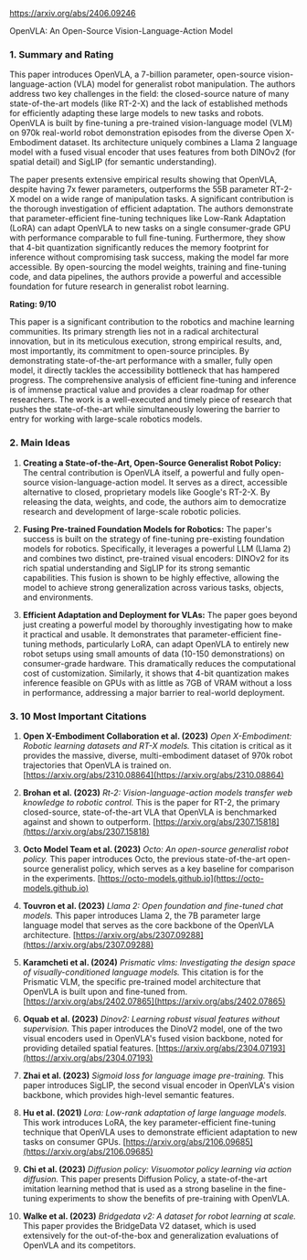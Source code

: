 https://arxiv.org/abs/2406.09246

OpenVLA: An Open-Source Vision-Language-Action Model

### 1. Summary and Rating

This paper introduces OpenVLA, a 7-billion parameter, open-source vision-language-action (VLA) model for generalist robot manipulation. The authors address two key challenges in the field: the closed-source nature of many state-of-the-art models (like RT-2-X) and the lack of established methods for efficiently adapting these large models to new tasks and robots. OpenVLA is built by fine-tuning a pre-trained vision-language model (VLM) on 970k real-world robot demonstration episodes from the diverse Open X-Embodiment dataset. Its architecture uniquely combines a Llama 2 language model with a fused visual encoder that uses features from both DINOv2 (for spatial detail) and SigLIP (for semantic understanding).

The paper presents extensive empirical results showing that OpenVLA, despite having 7x fewer parameters, outperforms the 55B parameter RT-2-X model on a wide range of manipulation tasks. A significant contribution is the thorough investigation of efficient adaptation. The authors demonstrate that parameter-efficient fine-tuning techniques like Low-Rank Adaptation (LoRA) can adapt OpenVLA to new tasks on a single consumer-grade GPU with performance comparable to full fine-tuning. Furthermore, they show that 4-bit quantization significantly reduces the memory footprint for inference without compromising task success, making the model far more accessible. By open-sourcing the model weights, training and fine-tuning code, and data pipelines, the authors provide a powerful and accessible foundation for future research in generalist robot learning.

**Rating: 9/10**

This paper is a significant contribution to the robotics and machine learning communities. Its primary strength lies not in a radical architectural innovation, but in its meticulous execution, strong empirical results, and, most importantly, its commitment to open-source principles. By demonstrating state-of-the-art performance with a smaller, fully open model, it directly tackles the accessibility bottleneck that has hampered progress. The comprehensive analysis of efficient fine-tuning and inference is of immense practical value and provides a clear roadmap for other researchers. The work is a well-executed and timely piece of research that pushes the state-of-the-art while simultaneously lowering the barrier to entry for working with large-scale robotics models.

### 2. Main Ideas

1.  **Creating a State-of-the-Art, Open-Source Generalist Robot Policy:** The central contribution is OpenVLA itself, a powerful and fully open-source vision-language-action model. It serves as a direct, accessible alternative to closed, proprietary models like Google's RT-2-X. By releasing the data, weights, and code, the authors aim to democratize research and development of large-scale robotic policies.

2.  **Fusing Pre-trained Foundation Models for Robotics:** The paper's success is built on the strategy of fine-tuning pre-existing foundation models for robotics. Specifically, it leverages a powerful LLM (Llama 2) and combines two distinct, pre-trained visual encoders: DINOv2 for its rich spatial understanding and SigLIP for its strong semantic capabilities. This fusion is shown to be highly effective, allowing the model to achieve strong generalization across various tasks, objects, and environments.

3.  **Efficient Adaptation and Deployment for VLAs:** The paper goes beyond just creating a powerful model by thoroughly investigating how to make it practical and usable. It demonstrates that parameter-efficient fine-tuning methods, particularly LoRA, can adapt OpenVLA to entirely new robot setups using small amounts of data (10-150 demonstrations) on consumer-grade hardware. This dramatically reduces the computational cost of customization. Similarly, it shows that 4-bit quantization makes inference feasible on GPUs with as little as 7GB of VRAM without a loss in performance, addressing a major barrier to real-world deployment.

### 3. 10 Most Important Citations

1.  **Open X-Embodiment Collaboration et al. (2023)** *Open X-Embodiment: Robotic learning datasets and RT-X models.*
    This citation is critical as it provides the massive, diverse, multi-embodiment dataset of 970k robot trajectories that OpenVLA is trained on.
    [https://arxiv.org/abs/2310.08864](https://arxiv.org/abs/2310.08864)

2.  **Brohan et al. (2023)** *Rt-2: Vision-language-action models transfer web knowledge to robotic control.*
    This is the paper for RT-2, the primary closed-source, state-of-the-art VLA that OpenVLA is benchmarked against and shown to outperform.
    [https://arxiv.org/abs/2307.15818](https://arxiv.org/abs/2307.15818)

3.  **Octo Model Team et al. (2023)** *Octo: An open-source generalist robot policy.*
    This paper introduces Octo, the previous state-of-the-art open-source generalist policy, which serves as a key baseline for comparison in the experiments.
    [https://octo-models.github.io](https://octo-models.github.io)

4.  **Touvron et al. (2023)** *Llama 2: Open foundation and fine-tuned chat models.*
    This paper introduces Llama 2, the 7B parameter large language model that serves as the core backbone of the OpenVLA architecture.
    [https://arxiv.org/abs/2307.09288](https://arxiv.org/abs/2307.09288)

5.  **Karamcheti et al. (2024)** *Prismatic vlms: Investigating the design space of visually-conditioned language models.*
    This citation is for the Prismatic VLM, the specific pre-trained model architecture that OpenVLA is built upon and fine-tuned from.
    [https://arxiv.org/abs/2402.07865](https://arxiv.org/abs/2402.07865)

6.  **Oquab et al. (2023)** *Dinov2: Learning robust visual features without supervision.*
    This paper introduces the DinoV2 model, one of the two visual encoders used in OpenVLA's fused vision backbone, noted for providing detailed spatial features.
    [https://arxiv.org/abs/2304.07193](https://arxiv.org/abs/2304.07193)

7.  **Zhai et al. (2023)** *Sigmoid loss for language image pre-training.*
    This paper introduces SigLIP, the second visual encoder in OpenVLA's vision backbone, which provides high-level semantic features.

8.  **Hu et al. (2021)** *Lora: Low-rank adaptation of large language models.*
    This work introduces LoRA, the key parameter-efficient fine-tuning technique that OpenVLA uses to demonstrate efficient adaptation to new tasks on consumer GPUs.
    [https://arxiv.org/abs/2106.09685](https://arxiv.org/abs/2106.09685)

9.  **Chi et al. (2023)** *Diffusion policy: Visuomotor policy learning via action diffusion.*
    This paper presents Diffusion Policy, a state-of-the-art imitation learning method that is used as a strong baseline in the fine-tuning experiments to show the benefits of pre-training with OpenVLA.

10. **Walke et al. (2023)** *Bridgedata v2: A dataset for robot learning at scale.*
    This paper provides the BridgeData V2 dataset, which is used extensively for the out-of-the-box and generalization evaluations of OpenVLA and its competitors.
